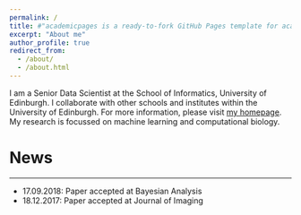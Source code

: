 ```yaml
---
permalink: /
title: #"academicpages is a ready-to-fork GitHub Pages template for academic personal websites"
excerpt: "About me"
author_profile: true
redirect_from: 
  - /about/
  - /about.html
---
```


I am a Senior Data Scientist at the School of Informatics, University of Edinburgh. I collaborate with other schools and institutes within the University of Edinburgh. For more information, please visit [my homepage](http://homepages.inf.ed.ac.uk/sseth/). My research is focussed on machine learning and computational biology. 

# News
---

- 17.09.2018: Paper accepted at Bayesian Analysis
- 18.12.2017: Paper accepted at Journal of Imaging
